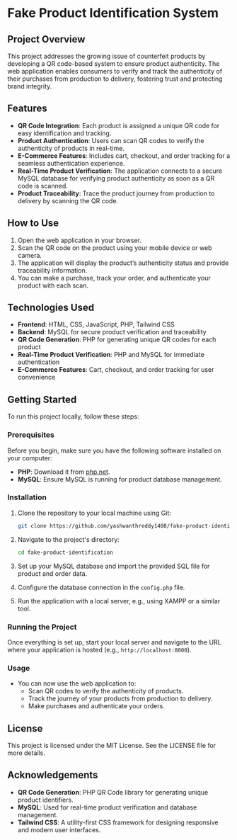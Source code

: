 # Fake Product Identification System

## Project Overview
This project addresses the growing issue of counterfeit products by developing a QR code-based system to ensure product authenticity. The web application enables consumers to verify and track the authenticity of their purchases from production to delivery, fostering trust and protecting brand integrity.

## Features
- **QR Code Integration**: Each product is assigned a unique QR code for easy identification and tracking.
- **Product Authentication**: Users can scan QR codes to verify the authenticity of products in real-time.
- **E-Commerce Features**: Includes cart, checkout, and order tracking for a seamless authentication experience.
- **Real-Time Product Verification**: The application connects to a secure MySQL database for verifying product authenticity as soon as a QR code is scanned.
- **Product Traceability**: Trace the product journey from production to delivery by scanning the QR code.

## How to Use
1. Open the web application in your browser.
2. Scan the QR code on the product using your mobile device or web camera.
3. The application will display the product’s authenticity status and provide traceability information.
4. You can make a purchase, track your order, and authenticate your product with each scan.

## Technologies Used

- **Frontend**: HTML, CSS, JavaScript, PHP, Tailwind CSS  
- **Backend**: MySQL for secure product verification and traceability  
- **QR Code Generation**: PHP for generating unique QR codes for each product  
- **Real-Time Product Verification**: PHP and MySQL for immediate authentication  
- **E-Commerce Features**: Cart, checkout, and order tracking for user convenience

## Getting Started

To run this project locally, follow these steps:

### Prerequisites
Before you begin, make sure you have the following software installed on your computer:

- **PHP**: Download it from [php.net](https://www.php.net).
- **MySQL**: Ensure MySQL is running for product database management.

### Installation
1. Clone the repository to your local machine using Git:

    ```bash
    git clone https://github.com/yashwanthreddy1408/fake-product-identification.git
    ```

2. Navigate to the project's directory:

    ```bash
    cd fake-product-identification
    ```

3. Set up your MySQL database and import the provided SQL file for product and order data.

4. Configure the database connection in the `config.php` file.

5. Run the application with a local server, e.g., using XAMPP or a similar tool.

### Running the Project
Once everything is set up, start your local server and navigate to the URL where your application is hosted (e.g., `http://localhost:8000`).

### Usage
- You can now use the web application to:
  - Scan QR codes to verify the authenticity of products.
  - Track the journey of your products from production to delivery.
  - Make purchases and authenticate your orders.

## License
This project is licensed under the MIT License. See the LICENSE file for more details.

## Acknowledgements
- **QR Code Generation**: PHP QR Code library for generating unique product identifiers.  
- **MySQL**: Used for real-time product verification and database management.  
- **Tailwind CSS**: A utility-first CSS framework for designing responsive and modern user interfaces.
